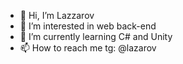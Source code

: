 - 👋 Hi, I’m Lazzarov
- 👀 I’m interested in web back-end
- 🌱 I’m currently learning C# and Unity
- 📫 How to reach me tg: @lazarov

<!---
Lazzarov/Lazzarov is a ✨ special ✨ repository because its `README.md` (this file) appears on your GitHub profile.
You can click the Preview link to take a look at your changes.
--->
